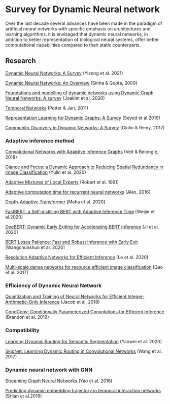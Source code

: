 # Survey for Dynamic Neural network
Over the last decade several advances have been made in the paradigm of 
artificial neural networks with specific emphasis on architectures and learning algorithms.
it is envisaged that dynamic neural networks, 
in addition to better representation of biological neural systems,
offer better computational capabilities compared to their static counterparts.

## Research

[Dynamic Neural Networks: A Survey](https://arxiv.org/pdf/2102.04906.pdf) (Yizeng et al. 2021)

[Dynamic Neural Networks: An Overview](https://ieeexplore.ieee.org/document/854201) (Sinha & Gupta, 2000)

[Foundations and modelling of dynamic networks using Dynamic Graph Neural Networks: A survey](https://arxiv.org/abs/2005.07496) (Joakim et al. 2020)

[Temporal Networks](https://arxiv.org/abs/1108.1780) (Petter & Jari, 2011)

[Representation Learning for Dynamic Graphs: A Survey](https://arxiv.org/abs/1905.11485) (Seyed et al.2019)

[Community Discovery in Dynamic Networks: A Survey](https://arxiv.org/abs/1707.03186) (Giulio & Remy, 2017)

### Adaptive inference method

[Convolutional Networks with Adaptive Inference Graphs](https://arxiv.org/abs/1711.11503) (Veit & Belongie, 2018)

[Glance and Focus: a Dynamic Approach to Reducing Spatial Redundancy in Image Classification](https://arxiv.org/abs/2010.05300) (Yulin et al. 2020)

[Adaptive Mixtures of Local Experts](http://www.cs.toronto.edu/~fritz/absps/jjnh91.pdf) (Robert et al. 1991)

[Adaptive computation time for recurrent neural networks](https://arxiv.org/abs/1603.08983) [Alex, 2016]

[Depth-Adaptive Transformer](https://arxiv.org/abs/1910.10073) [Maha et al. 2020]

[FastBERT: a Self-distilling BERT with Adaptive Inference Time](https://arxiv.org/abs/2004.02178) [Weijie et al.2020]

[DeeBERT: Dynamic Early Exiting for Accelerating BERT Inference](https://arxiv.org/abs/2004.12993) [Ji et al. 2020]

[BERT Loses Patience: Fast and Robust Inference with Early Exit](https://arxiv.org/abs/2006.04152) [Wangchunshun et al. 2020]

[Resolution Adaptive Networks for Efficient Inference](https://arxiv.org/abs/2003.07326) [Le et al. 2020]

[Multi-scale dense networks for resource efficient image classification](https://arxiv.org/abs/1703.09844) [Gao et al. 2017]

### Efficiency of Dynamic Neural Network

[Quantization and Training of Neural Networks for Efficient Integer-Arithmetic-Only Inference](https://arxiv.org/abs/1712.05877) (Jacob et al. 2018)

[CondConv: Conditionally Parameterized Convolutions for Efficient Inference](https://arxiv.org/abs/1904.04971) (Brandon et al. 2019)

### Compatibility

[Learning Dynamic Routing for Semantic Segmentation](https://arxiv.org/abs/2003.10401) (Yanwei et al. 2020)

[SkipNet: Learning Dynamic Routing in Convolutional Networks](https://arxiv.org/abs/1711.09485) (Wang et al. 2017)

### Dynamic neural network with GNN

[Streaming Graph Neural Networks](https://arxiv.org/abs/1810.10627) (Yao et al. 2018)

[Predicting dynamic embedding trajectory in temporal interaction networks](https://arxiv.org/abs/1908.01207) (Srijan et al.2019)


